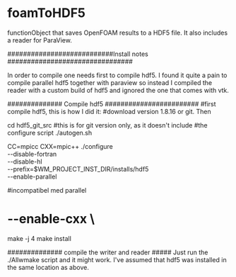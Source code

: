 # foamToHDF5
functionObject that saves OpenFOAM results to a HDF5 file. It also includes a reader for ParaView.


###########################Install notes ################################

In order to compile one needs first to compile hdf5. I found it
quite a pain to compile parallel hdf5 together with paraview
so instead I compiled the reader with a custom build of hdf5 and
ignored the one that comes with vtk. 

############## Compile hdf5 ########################
#first compile hdf5, this is how I did it:
#download version 1.8.16 or git. Then

cd hdf5_git_src
#this is for git version only, as it doesn't include
#the configure script
./autogen.sh

CC=mpicc CXX=mpic++ ./configure \
   --disable-fortran \
   --disable-hl \
   --prefix=$WM_PROJECT_INST_DIR/installs/hdf5 \
   --enable-parallel

#incompatibel med parallel
#   --enable-cxx \

make -j 4
make install

############## compile the writer and reader #####
Just run the ./Allwmake script and it might work.
I've assumed that hdf5 was installed in the same
location as above.